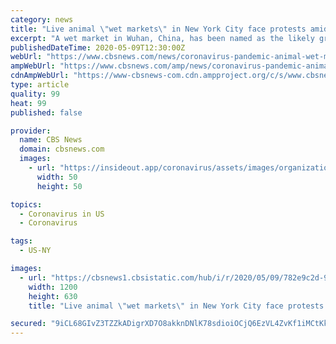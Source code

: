 ```yaml
---
category: news
title: "Live animal \"wet markets\" in New York City face protests amid coronavirus pandemic"
excerpt: "A wet market in Wuhan, China, has been named as the likely ground zero for the coronavirus pandemic, and has since sparked a global outcry over their potential health risks. At least 70 legally-operated live animal markets in New York City — also known as \"wet markets\" — saw animal rights protests break out in April."
publishedDateTime: 2020-05-09T12:30:00Z
webUrl: "https://www.cbsnews.com/news/coronavirus-pandemic-animal-wet-market-new-york-city-protests/"
ampWebUrl: "https://www.cbsnews.com/amp/news/coronavirus-pandemic-animal-wet-market-new-york-city-protests/"
cdnAmpWebUrl: "https://www-cbsnews-com.cdn.ampproject.org/c/s/www.cbsnews.com/amp/news/coronavirus-pandemic-animal-wet-market-new-york-city-protests/"
type: article
quality: 99
heat: 99
published: false

provider:
  name: CBS News
  domain: cbsnews.com
  images:
    - url: "https://insideout.app/coronavirus/assets/images/organizations/cbsnews.com-50x50.jpg"
      width: 50
      height: 50

topics:
  - Coronavirus in US
  - Coronavirus

tags:
  - US-NY

images:
  - url: "https://cbsnews1.cbsistatic.com/hub/i/r/2020/05/09/782e9c2d-99b4-4ff6-9a92-8530658ff790/thumbnail/1200x630/4b5d6d8d1e368c0ab20a43695630750a/1589026768510.png"
    width: 1200
    height: 630
    title: "Live animal \"wet markets\" in New York City face protests amid coronavirus pandemic"

secured: "9iCL68GIvZ3TZZkADigrXD7O8akknDNlK78sdioiOCjQ6EzVL4ZvKf1iMCtKky054oykXPUNSeuf80XEopmN6yaRGwUVpA3kMe2KJmMi1X0Mdd+4ApUH5t5V4E5K0X/j4L8ILE2jg0JkyKqU8/sO0u22hzBGTUSQXiCEfjxsbHRfbGKudHM6YlZBmahNZI7wMCxEO/DPAVKMEhJ6hjNwgjOqbmQsYTWHqXT6ExDTWn7d+U/FwBbiCyuU8Tx+dN0fOZWXeU4JgaHFLEVOLQjZhQCB6I0cbBWjHXZswOjI3OeJF0iYP52r8sMRkuu4YRh8;9fM1HvM2MY6yk16Kptdskw=="
---
```


